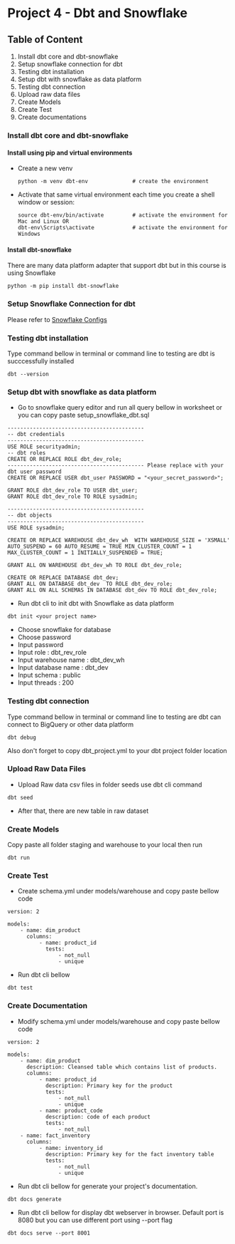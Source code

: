 # Project 4 - Dbt and Snowflake 


## Table of Content
1) Install dbt core and dbt-snowflake
2) Setup snowflake connection for dbt
3) Testing dbt installation
4) Setup dbt with snowflake as data platform
5) Testing dbt connection
6) Upload raw data files
7) Create Models
8) Create Test
9) Create documentations

### Install dbt core and dbt-snowflake
#### Install using pip and virtual environments

- Create a new venv
  ```
  python -m venv dbt-env              # create the environment
  ```
- Activate that same virtual environment each time you create a shell window or session:
  ```
  source dbt-env/bin/activate         # activate the environment for Mac and Linux OR
  dbt-env\Scripts\activate            # activate the environment for Windows
  ```

#### Install dbt-snowflake
There are many data platform adapter that support dbt but in this course is using Snowflake
```
python -m pip install dbt-snowflake
```

### Setup Snowflake Connection for dbt
Please refer to [Snowflake Configs](https://docs.getdbt.com/docs/core/connect-data-platform/snowflake-setup#authentication-methods)

### Testing dbt installation
Type command bellow in terminal or command line to testing are dbt is succcessfully installed
```
dbt --version
```

### Setup dbt with snowflake as data platform
- Go to snowflake query editor and run all query bellow in worksheet or you can copy paste setup_snowflake_dbt.sql
```
-------------------------------------------
-- dbt credentials
-------------------------------------------
USE ROLE securityadmin;
-- dbt roles
CREATE OR REPLACE ROLE dbt_dev_role;
------------------------------------------- Please replace with your dbt user password
CREATE OR REPLACE USER dbt_user PASSWORD = "<your_secret_password>";

GRANT ROLE dbt_dev_role TO USER dbt_user;
GRANT ROLE dbt_dev_role TO ROLE sysadmin;

-------------------------------------------
-- dbt objects
-------------------------------------------
USE ROLE sysadmin;

CREATE OR REPLACE WAREHOUSE dbt_dev_wh  WITH WAREHOUSE_SIZE = 'XSMALL' AUTO_SUSPEND = 60 AUTO_RESUME = TRUE MIN_CLUSTER_COUNT = 1 MAX_CLUSTER_COUNT = 1 INITIALLY_SUSPENDED = TRUE;

GRANT ALL ON WAREHOUSE dbt_dev_wh TO ROLE dbt_dev_role;

CREATE OR REPLACE DATABASE dbt_dev; 
GRANT ALL ON DATABASE dbt_dev  TO ROLE dbt_dev_role;
GRANT ALL ON ALL SCHEMAS IN DATABASE dbt_dev TO ROLE dbt_dev_role;
```

- Run dbt cli to init dbt with Snowflake as data platform
```
dbt init <your project name>
```
- Choose snowflake for database
- Choose password
- Input password
- Input role : dbt_rev_role
- Input warehouse name : dbt_dev_wh
- Input database name : dbt_dev
- Input schema : public
- Input threads : 200

### Testing dbt connection

Type command bellow in terminal or command line to testing are dbt can connect to BigQuery or other data platform
```
dbt debug
```
Also don't forget to copy dbt_project.yml to your dbt project folder location


### Upload Raw Data Files
- Upload Raw data csv files in folder seeds use dbt cli command 
```
dbt seed
```
- After that, there are new table in raw dataset

### Create Models
Copy paste all folder staging and warehouse to your local then run
```
dbt run
```

### Create Test
- Create schema.yml under models/warehouse and copy paste bellow code
```
version: 2

models:
    - name: dim_product
      columns:              
          - name: product_id
            tests:
                - not_null
                - unique
```
- Run dbt cli bellow
```
dbt test
```

### Create Documentation
- Modify schema.yml under models/warehouse and copy paste bellow code
```
version: 2

models:
    - name: dim_product
      description: Cleansed table which contains list of products.
      columns:              
          - name: product_id
            description: Primary key for the product
            tests:
                - not_null
                - unique
          - name: product_code
            description: code of each product
            tests:
                - not_null
    - name: fact_inventory
      columns:
          - name: inventory_id
            description: Primary key for the fact inventory table
            tests:
                - not_null
                - unique
```
- Run dbt cli bellow for generate your project's documentation. 
```
dbt docs generate
```

- Run dbt cli bellow for display dbt webserver in browser. Default port is 8080 but you can use different port using --port flag 
```
dbt docs serve --port 8001
```

